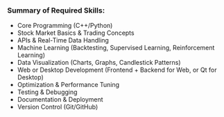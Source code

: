 ### Summary of Required Skills:
- Core Programming (C++/Python)
- Stock Market Basics & Trading Concepts
- APIs & Real-Time Data Handling
- Machine Learning (Backtesting, Supervised Learning, Reinforcement Learning)
- Data Visualization (Charts, Graphs, Candlestick Patterns)
- Web or Desktop Development (Frontend + Backend for Web, or Qt for Desktop)
- Optimization & Performance Tuning
- Testing & Debugging
- Documentation & Deployment
- Version Control (Git/GitHub)

